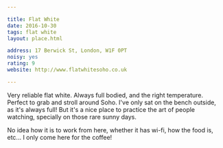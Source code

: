 ```yaml
---

title: Flat White
date: 2016-10-30
tags: flat white
layout: place.html

address: 17 Berwick St, London, W1F 0PT
noisy: yes
rating: 9
website: http://www.flatwhitesoho.co.uk

---
```


Very reliable flat white. Always full bodied, and the right temperature. Perfect to grab and stroll around Soho. I've only sat on the bench outside, as it's always full! But it's a nice place to practice the art of people watching, specially on those rare sunny days.

No idea how it is to work from here, whether it has wi-fi, how the food is, etc... I only come here for the coffee!
